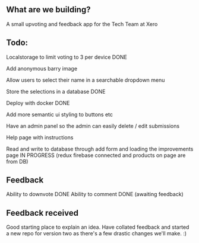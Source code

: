 ## What are we building? 

A small upvoting and feedback app for the Tech Team at Xero

## Todo: 

Localstorage to limit voting to 3 per device DONE

Add anonymous barry image

Allow users to select their name in a searchable dropdown menu

Store the selections in a database DONE

Deploy with docker DONE

Add more semantic ui styling to buttons etc

Have an admin panel so the admin can easily delete / edit submissions

Help page with instructions

Read and write to database through add form and loading the improvements page IN PROGRESS (redux firebase connected and products on page are from DB)

## Feedback

Ability to downvote DONE
Ability to comment DONE (awaiting feedback)

## Feedback received 

Good starting place to explain an idea. Have collated feedback and started a new repo for version two as there's a few drastic changes we'll make. :) 
